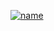 [![name](https://user-images.githubusercontent.com/54080240/126827425-c6c49064-0cb7-459d-b6c2-47544f4013cd.png)](https://www.patreon.com/TheAssetEditor)
